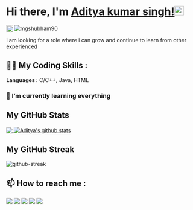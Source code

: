 # Hi there, I'm [Aditya kumar singh!](https://mgshubham90.github.io/)<img src="https://media.giphy.com/media/hvRJCLFzcasrR4ia7z/giphy.gif" width="25px">
<p align="left"><img src="https://komarev.com/ghpvc/?username=mgshubham90&label=Visitors&color=red&style=plastic" alt="mgshubham90"/>
<a href="https://github.com/mgshubham90">
  <img align="left" alt="Aditya's Github Followers" height="18px" src="https://img.shields.io/github/followers/mgshubham90?label=Follower"/>
</a>
</p>
i am looking for a  role where i can grow and continue to learn from other experienced


## 👩‍💻 My Coding Skills :
**Languages :**  C/C++, Java, HTML 

### 🌱 I’m currently learning everything

## My GitHub Stats
<a href="https://github.com/mgshubham90">
  <img align="center" src="https://github-readme-stats.vercel.app/api/top-langs/?username=mgshubham90&theme=tokyonight&hide_langs_below=1" />
</a>
<a href="https://github.com/mgshubham90">
 <img align="center" src="https://github-readme-stats.vercel.app/api?username=mgshubham90&show_icons=true&theme=tokyonight&line_height=27" alt="Aditya's github stats"/>
</a>

## My GitHub Streak
![github-streak](https://github-readme-streak-stats.herokuapp.com/?user=mgshubham90&theme=tokyonight)

 
## 📫 How to reach me : 

[<img src="https://img.icons8.com/bubbles/50/000000/gmail.png"/>](mailto:mgshubham90@gmail.com)
[<img target="_blank" src="https://img.icons8.com/bubbles/50/000000/linkedin.png"/>](https://www.linkedin.com/in/https://https://www.linkedin.com/in/aditya-kumar-singh-a9b683219/) 
[<img target="_blank" src="https://img.icons8.com/bubbles/50/000000/github.png">](https://www.github.com/mgshubham90/) 
[<img target="_blank" src="https://img.icons8.com/bubbles/50/000000/facebook-new.png">](https://www.facebook.com/profile.php?id=100028146980740/)
[<img target="_blank" src="https://img.icons8.com/bubbles/50/000000/instagram-new.png"/>](https://www.instagram.com/mg_shubham/)

